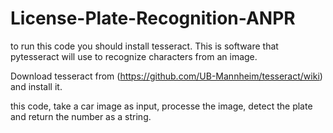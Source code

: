 # License-Plate-Recognition-ANPR
to run this code you should install tesseract. This is software that pytesseract will use to recognize characters from an image.

Download tesseract from (https://github.com/UB-Mannheim/tesseract/wiki) and install it.			

this code, take a car image as input, processe the image, detect the plate and return the number as a string.

